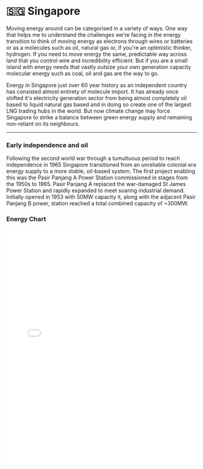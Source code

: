 # 🇸🇬 Singapore

Moving energy around can be categorised in a variety of ways. One way that helps me to understand the challenges we're facing in the energy transition to think of moving energy as electrons through wires or batteries or as a molecules such as oil, natural gas or, if you're an optimistic thinker, hydrogen. If you need to move energy the same, predictable way across land that you control wire and incredibility efficient. But if you are a small island with energy needs that vastly outsize your own generation capacity molecular energy such as coal, oil and gas are the way to go. 

Energy in Singapore just over 60 year history as an independent country has consisted almost entirety of molecule import. It has already once shifted it's electricity generation sector from being almost completely oil based to liquid natural gas based and in doing so create one of the largest LNG trading hubs in the world. But now climate change may force Singapore to strike a balance between  green energy supply and remaining non-reliant on its neighbours. 

---

### Early independence and oil 

Following the second world war through a tumultuous period to reach independence in 1965 Singapore transitioned from an unreliable colonial era energy supply to a more stable, oil-based system. The first project enabling this was the Pasir Panjang A Power Station commissioned in stages from the 1950s to 1965. Pasir Panjang A replaced the war-damaged St James Power Station and rapidly expanded to meet soaring industrial demand. Initially opened in 1953 with 50MW capacity it, along with the adjacent Pasir Panjang B power, station reached a total combined capacity of ~300MW. 



### Energy Chart

<div class="full-width-embed">
<iframe src="/assets/capacity_chart.html" width="100%" height="620" frameborder="0"></iframe>
</div>



